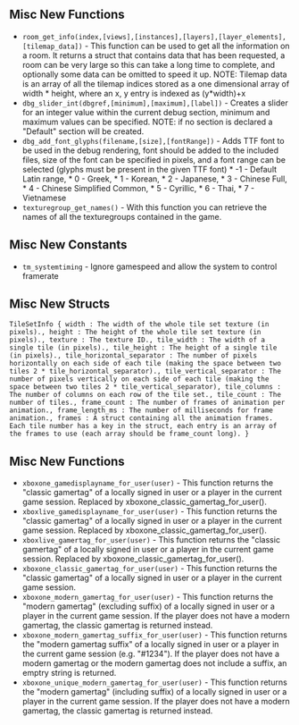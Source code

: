 ## Misc New Functions

- `room_get_info(index,[views],[instances],[layers],[layer_elements],[tilemap_data])` - This function can be used to get all the information on a room. It returns a struct that contains data that has been requested, a room can be very large so this can take a long time to complete, and optionally some data can be omitted to speed it up. NOTE: Tilemap data is an array of all the tilemap indices stored as a one dimensional array of width * height, where an x, y entry is indexed as (y*width)+x
- `dbg_slider_int(dbgref,[minimum],[maximum],[label])` - Creates a slider for an integer value within the current debug section, minimum and maximum values can be specified. NOTE: if no section is declared a "Default" section will be created.
- `dbg_add_font_glyphs(filename,[size],[fontRange])` - Adds TTF font to be used in the debug rendering, font should be added to the included files, size of the font can be specified in pixels, and a font range can be selected (glyphs must be present in the given TTF font) * -1 - Default Latin range, * 0 - Greek, * 1 - Korean, * 2 - Japanese, * 3 - Chinese Full, * 4 - Chinese Simplified Common, * 5 - Cyrillic, * 6 - Thai, * 7 - Vietnamese
- `texturegroup_get_names()` - With this function you can retrieve the names of all the texturegroups contained in the game.

## Misc New Constants

- `tm_systemtiming` - Ignore gamespeed and allow the system to control framerate

## Misc New Structs

`TileSetInfo {
width : The width of the whole tile set texture (in pixels).,
height : The height of the whole tile set texture (in pixels).,
texture : The texture ID.,
tile_width : The width of a single tile (in pixels).,
tile_height : The height of a single tile (in pixels).,
tile_horizontal_separator : The number of pixels horizontally on each side of each tile (making the space between two tiles 2 * tile_horizontal_separator).,
tile_vertical_separator : The number of pixels vertically on each side of each tile (making the space between two tiles 2 * tile_vertical_separator),
tile_columns : The number of columns on each row of the tile set.,
tile_count : The number of tiles.,
frame_count : The number of frames of animation per animation.,
frame_length_ms : The number of milliseconds for frame animation.,
frames : A struct containing all the animation frames. Each tile number has a key in the struct, each entry is an array of the frames to use (each array should be frame_count long).
}
` 

## Misc New Functions

- `xboxone_gamedisplayname_for_user(user)` - This function returns the "classic gamertag" of a locally signed in user or a player in the current game session. Replaced by xboxone_classic_gamertag_for_user().
- `xboxlive_gamedisplayname_for_user(user)` - This function returns the "classic gamertag" of a locally signed in user or a player in the current game session. Replaced by xboxone_classic_gamertag_for_user().
- `xboxlive_gamertag_for_user(user)` - This function returns the "classic gamertag" of a locally signed in user or a player in the current game session. Replaced by xboxone_classic_gamertag_for_user().
- `xboxone_classic_gamertag_for_user(user)` - This function returns the "classic gamertag" of a locally signed in user or a player in the current game session.
- `xboxone_modern_gamertag_for_user(user)` - This function returns the "modern gamertag" (excluding suffix) of a locally signed in user or a player in the current game session. If the player does not have a modern gamertag, the classic gamertag is returned instead.
- `xboxone_modern_gamertag_suffix_for_user(user)` - This function returns the "modern gamertag suffix" of a locally signed in user or a player in the current game session (e.g. "#1234"). If the player does not have a modern gamertag or the modern gamertag does not include a suffix, an emptry string is returned.
- `xboxone_unique_modern_gamertag_for_user(user)` - This function returns the "modern gamertag" (including suffix) of a locally signed in user or a player in the current game session. If the player does not have a modern gamertag, the classic gamertag is returned instead.

